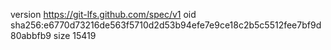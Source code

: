 version https://git-lfs.github.com/spec/v1
oid sha256:e6770d73216de563f5710d2d53b94efe7e9ce18c2b5c5512fee7bf9d80abbfb9
size 15419
